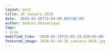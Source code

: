 ```yaml
---
layout: post
title: 26 January 2020
date: '2020-01-26T15:04:00.002+02:00'
author: Dedunu Dhananjaya
tags:
- wine
modified_time: '2020-05-19T15:05:18.826+03:00'
featured_image: 2020-01-26-26-january-2020.jpg
---
```

